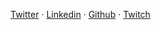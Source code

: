 [Twitter](https://twitter.com/reikronstratos) &middot;<!-- [Facebook](https://www.facebook.com/ReikronsDevlog-102842677773594) &middot; -->
[Linkedin](https://www.linkedin.com/in/eder-almeida-0ba134b5) &middot;
[Github](https://github.com/reikron) &middot;
[Twitch](https://www.twitch.tv/reikronstratos)
